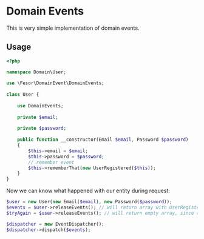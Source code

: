 Domain Events
==================

This is very simple implementation of domain events.

## Usage

```php
<?php

namespace Domain\User;
 
use \Fesor\DomainEvent\DomainEvents; 
 
class User {
    
    use DomainEvents;
    
    private $email;
    
    private $password;
    
    public function __constructor(Email $email, Password $password)
    {
        $this->email = $email;
        $this->password = $password;
        // remember event
        $this->rememberThat(new UserRegistered($this));
    }
}

```

Now we can know what happened with our entity during request:

```php
$user = new User(new Email($email), new Password($password));
$events = $user->releaseEvents(); // will return array with UserRegistered event
$tryAgain = $user->releaseEvents(); // will return empty array, since we already released all events

$dispatcher = new EventDispatcher();
$dispatcher->dispatch($events);
```

